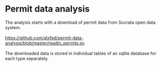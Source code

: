 # Permit data analysis
The analysis starts with a download of permit data from Socrata open data system.<br><br>
https://github.com/alxfed/permit-data-analysis/blob/master/readin_permits.py<br><br>
The downloaded data is stored in individual tables of an sqlite database for each type separately.<br><br>
